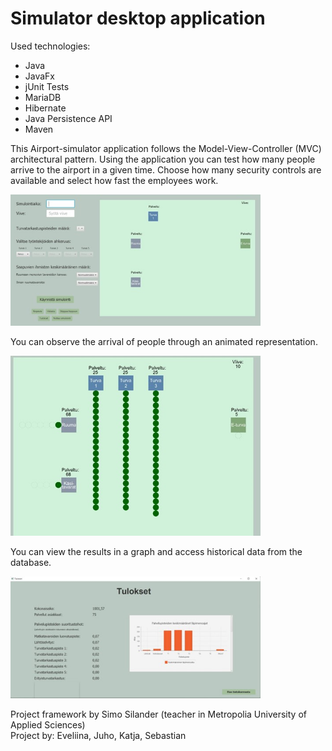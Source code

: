 # Simulator desktop application

Used technologies:
- Java
- JavaFx
- jUnit Tests
- MariaDB
- Hibernate
- Java Persistence API
- Maven

This Airport-simulator application follows the Model-View-Controller (MVC) architectural pattern. Using the application you can test how many people arrive to the airport in a given time. Choose how many security controls are available and select how fast the employees work.

<img src="simulator.jpg" width="400">

You can observe the arrival of people through an animated representation.

<img src="simu.jpg" width="400">

You can view the results in a graph and access historical data from the database.

<img src="results.jpg" width="400">

Project framework by Simo Silander (teacher in Metropolia University of Applied Sciences) <br>
Project by: Eveliina, Juho, Katja, Sebastian
